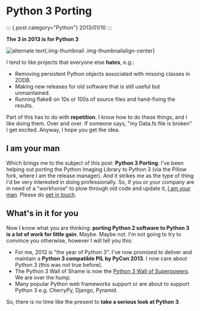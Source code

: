 # Python 3 Porting

::: {.post category="Python"}
2013/01/10
:::

**The 3 in 2013 is for Python 3**

![alternate text](/images/python-3-port.jpg){.img-thumbnail
.img-thumbnailalign-center}

I tend to like projects that everyone else **hates**, e.g.:

-   Removing persistent Python objects associated with missing classes
    in ZODB.
-   Making new releases for old software that is still useful but
    unmaintained.
-   Running flake8 on 10s or 100s of source files and hand-fixing the
    results.

Part of this has to do with **repetition**. I know how to do these
things, and I like doing them. Over and over. If someone says, \"my
Data.fs file is broken\" I get excited. Anyway, I hope you get the idea.

## I am your man

Which brings me to the subject of this post: **Python 3 Porting**. I\'ve
been helping out porting the Python Imaging Library to Python 3 (via the
Pillow fork, where I am the release manager). And it strikes me as the
type of thing I\'d be very interested in doing professionally. So, if
you or your company are in need of a \"workhorse\" to plow through old
code and update it, [I am your man](http://aclark.net/team/alex-clark).
Please do [get in touch](mailto:info@aclark.net).

## What\'s in it for you

Now I know what you are thinking: **porting Python 2 software to Python
3 is a lot of work for little gain**. Maybe. Maybe not. I\'m not going
to try to convince you otherwise, however I will tell you this:

-   For me, 2013 is \"the year of Python 3\". I\'ve now promised to
    deliver and maintain a **Python 3 compatible PIL by PyCon 2013**. I
    now care about Python 3 (this was not true before).
-   The Python 3 Wall of Shame is now the [Python 3 Wall of
    Superpowers](https://python3wos.appspot.com/). We are over the hump.
-   Many popular Python web frameworks support or are about to support
    Python 3 e.g. CherryPy, Django, Pyramid.

So, there is no time like the present to **take a serious look at Python
3**.
